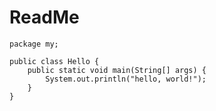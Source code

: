 # ReadMe

    package my;

    public class Hello {
        public static void main(String[] args) {
            System.out.println("hello, world!");
        }
    }
